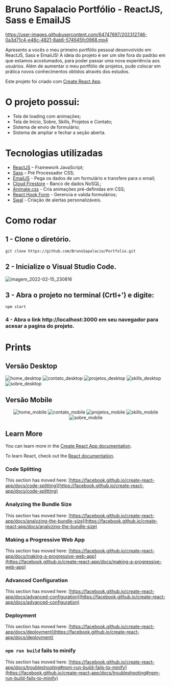 # Bruno Sapalacio Portfólio - ReactJS, Sass e EmailJS



https://user-images.githubusercontent.com/64747697/202312746-0a3d71c4-e46c-4821-8ab6-574645fc0968.mp4




Apresento a vocês o meu primeiro portfólio pessoal desenvolvido em ReactJS, Sass e EmailJS! A ideia do projeto é ser um site fora do padrão em que estamos acostumados, para poder passar uma nova experiência aos usuários. Além de aumentar o meu portfólio de projetos, pude colocar em prática novos conhecimentos obtidos através dos estudos.

Este projeto foi criado com [Create React App](https://github.com/facebook/create-react-app).
# O projeto possui: 
- Tela de loading com animações;
- Tela de Início, Sobre, Skills, Projetos e Contato;
- Sistema de envio de formulário;
- Sistema de ampliar e fechar a seção aberta.

# Tecnologias utilizadas
- [ReactJS](https://pt-br.reactjs.org/) – Framework JavaScript;
- [Sass](https://sass-lang.com/) – Pré Processador CSS;
- [EmailJS](https://www.emailjs.com/) - Pega os dados de um formulário e transfere para o email; 
- [Cloud Firestore](https://firebase.google.com/products/firestore?hl=pt-br&gclid=Cj0KCQjw3eeXBhD7ARIsAHjssr9wNpPcR5qdcIwL2ZCGVcwOrwgyBNKueys3jXiXMGkFc_8IcLi-sU8aAr7IEALw_wcB&gclsrc=aw.ds) - Banco de dados NoSQL;
- [Animate.css](https://animate.style/) - Cria animações pré-definidas em CSS;
- [React Hook Form](https://react-hook-form.com/) - Gerencia e valida formulários; 
- [Swal](https://sweetalert2.github.io/) - Criação de alertas personalizáveis. 

# Como rodar

## 1 - Clone o diretório.
```shell
git clone https://github.com/BrunoSapalacio/Portfolio.git
```
## 2 - Inicialize o Visual Studio Code.

![imagem_2022-02-15_230816](https://user-images.githubusercontent.com/64747697/154182802-2002da45-bf9e-483b-81c2-255474be9028.png)

## 3 - Abra o projeto no terminal (Crtl+') e digite:
```shell
npm start
```

### 4 - Abra o link http://localhost:3000 em seu navegador para acesar a pagina do projeto.

# Prints
## Versão Desktop
![home_desktop](https://user-images.githubusercontent.com/64747697/203447224-783f3a99-603b-48ac-b82c-280de2a09459.png)
![contato_desktop](https://user-images.githubusercontent.com/64747697/199564074-4c056e74-34f7-4658-884e-6433246e3e48.png)
![projetos_desktop](https://user-images.githubusercontent.com/64747697/199564080-ad096cd1-9879-4665-bc87-a7b1ba304ba7.png)
![skills_desktop](https://user-images.githubusercontent.com/64747697/201246877-35b2b0f3-04b9-4b1c-bf26-497edbdf40e9.png)
![sobre_desktop](https://user-images.githubusercontent.com/64747697/199564084-c178ed8b-7307-415b-ae34-48981e67a6bd.png)

## Versão Mobile
<div align="center">

![home_mobile](https://user-images.githubusercontent.com/64747697/203447246-09526b6f-9335-4273-bf39-1f20e554d9ed.png)
![contato_mobile](https://user-images.githubusercontent.com/64747697/199564258-3cd9e6f9-2157-4045-bd50-141d81b2a0cc.png)
![projetos_mobile](https://user-images.githubusercontent.com/64747697/199564265-eaec32dc-b90f-4e4b-80a9-f9b12c91d482.png)
![skills_mobile](https://user-images.githubusercontent.com/64747697/201246904-9504c9e7-41a4-4f73-afce-865d174167cd.png)
![sobre_mobile](https://user-images.githubusercontent.com/64747697/199564274-be3ed896-2166-4f96-85df-a0e6f5395013.png)

</div>

## Learn More

You can learn more in the [Create React App documentation](https://facebook.github.io/create-react-app/docs/getting-started).

To learn React, check out the [React documentation](https://reactjs.org/).

### Code Splitting

This section has moved here: [https://facebook.github.io/create-react-app/docs/code-splitting](https://facebook.github.io/create-react-app/docs/code-splitting)

### Analyzing the Bundle Size

This section has moved here: [https://facebook.github.io/create-react-app/docs/analyzing-the-bundle-size](https://facebook.github.io/create-react-app/docs/analyzing-the-bundle-size)

### Making a Progressive Web App

This section has moved here: [https://facebook.github.io/create-react-app/docs/making-a-progressive-web-app](https://facebook.github.io/create-react-app/docs/making-a-progressive-web-app)

### Advanced Configuration

This section has moved here: [https://facebook.github.io/create-react-app/docs/advanced-configuration](https://facebook.github.io/create-react-app/docs/advanced-configuration)

### Deployment

This section has moved here: [https://facebook.github.io/create-react-app/docs/deployment](https://facebook.github.io/create-react-app/docs/deployment)

### `npm run build` fails to minify

This section has moved here: [https://facebook.github.io/create-react-app/docs/troubleshooting#npm-run-build-fails-to-minify](https://facebook.github.io/create-react-app/docs/troubleshooting#npm-run-build-fails-to-minify)
